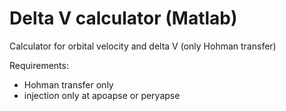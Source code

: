 # Delta V calculator (Matlab)
Calculator for orbital velocity and delta V (only Hohman transfer)

Requirements:
- Hohman transfer only
- injection only at apoapse or peryapse

